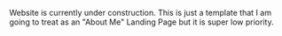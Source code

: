 Website is currently under construction. This is just a template that I am going to treat as an "About Me" Landing Page but it is super low priority.
